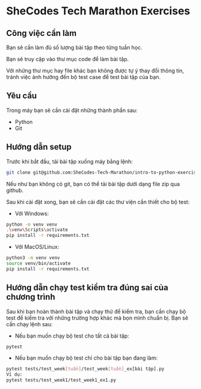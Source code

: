 # SheCodes Tech Marathon Exercises

## Công việc cần làm

Bạn sẽ cần làm đủ số lượng bài tập theo từng tuần học.

Bạn sẽ truy cập vào thư mục code để làm bài tập.

Với những thư mục hay file khác bạn không được tự ý thay đổi thông tin, tránh việc ảnh hưởng đến bộ test case để test bài tập của bạn.

## Yêu cầu

Trong máy bạn sẽ cần cài đặt những thành phần sau:

- Python
- Git

## Hướng dẫn setup

Trước khi bắt đầu, tải bài tập xuống máy bằng lệnh:

```sh
git clone git@github.com:SheCodes-Tech-Marathon/intro-to-python-exercises.git
```

Nếu như bạn không có git, bạn có thể tải bài tập dưới dạng file zip qua github.

Sau khi cài đặt xong, bạn sẽ cần cài đặt các thư viện cần thiết cho bộ test:

- Với Windows:

```sh
python -m venv venv
.\venv\Scripts\activate
pip install -r requirements.txt
```

- Với MacOS/Linux:

```sh
python3 -m venv venv
source venv/bin/activate
pip install -r requirements.txt
```

## Hướng dẫn chạy test kiểm tra đúng sai của chương trình

Sau khi bạn hoàn thành bài tập và chạy thử để kiểm tra, bạn cần chạy bộ test để kiểm tra với những trường hợp khác mà bọn mình chuẩn bị. Bạn sẽ cần chạy lệnh sau:

- Nếu bạn muốn chạy bộ test cho tất cả bài tập:

```sh
pytest
```

- Nếu bạn muốn chạy bộ test chỉ cho bài tập bạn đang làm:

```sh
pytest tests/test_week[tuần]/test_week[tuần]_ex[bài tập].py
Ví dụ:
pytest tests/test_week1/test_week1_ex1.py
```
